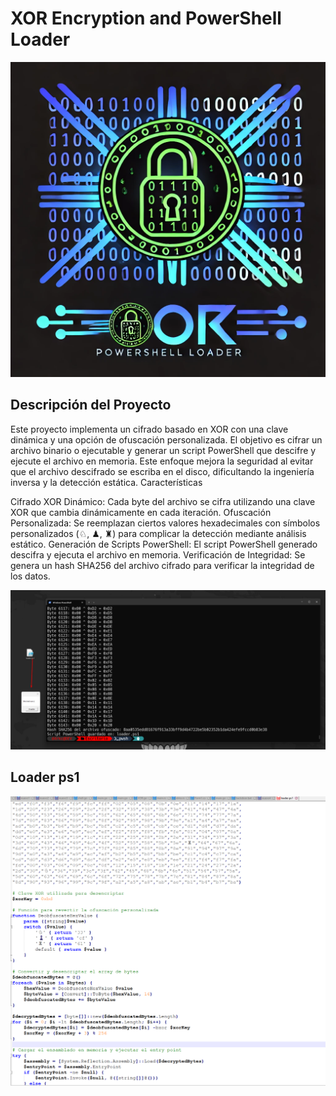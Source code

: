 
# XOR Encryption and PowerShell Loader

<p align="center">
  <img src="/assets/banner.jpg">
</p>

## Descripción del Proyecto
Este proyecto implementa un cifrado basado en XOR con una clave dinámica y una opción de ofuscación personalizada. El objetivo es cifrar un archivo binario o ejecutable y generar un script PowerShell que descifre y ejecute el archivo en memoria. Este enfoque mejora la seguridad al evitar que el archivo descifrado se escriba en el disco, dificultando la ingeniería inversa y la detección estática.
Características

Cifrado XOR Dinámico: Cada byte del archivo se cifra utilizando una clave XOR que cambia dinámicamente en cada iteración.
Ofuscación Personalizada: Se reemplazan ciertos valores hexadecimales con símbolos personalizados (♘, ♟, ♜) para complicar la detección mediante análisis estático.
Generación de Scripts PowerShell: El script PowerShell generado descifra y ejecuta el archivo en memoria.
Verificación de Integridad: Se genera un hash SHA256 del archivo cifrado para verificar la integridad de los datos.


<p align="center">
  <img src="/assets/poc.png">
</p>



## Loader ps1

<p align="center">
  <img src="/assets/loader.png">
</p>
